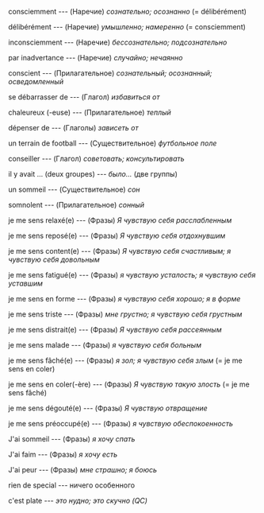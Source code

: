 consciemment --- (Наречие)
*сознательно; осознанно*
(= délibérément)



délibérément --- (Наречие)
*умышленно; намеренно*
(= consciemment)



inconsciemment --- (Наречие)
*бессознательно; подсознательно*



par inadvertance --- (Наречие)
*случайно; нечаянно*



conscient --- (Прилагательное)
*сознательный; осознанный; осведомленный*



se débarrasser de --- (Глагол)
*избавиться от*



chaleureux (-euse) --- (Прилагательное)
*теплый*



dépenser de --- (Глаголы)
*зависеть от*



un terrain de football --- (Существительное)
*футбольное поле*



conseiller --- (Глагол)
*советовать; консультировать*



il y avait ... (deux groupes) --- *было...* (две группы)



un sommeil --- (Существительное)
*сон*



somnolent --- (Прилагательное)
*сонный*



je me sens relaxé(e) --- (Фразы)
*Я чувствую себя расслабленным*



je me sens reposé(e) --- (Фразы)
*Я чувствую себя отдохнувшим*



je me sens content(e) --- (Фразы)
*Я чувствую себя счастливым; я чувствую себя довольным*



je me sens fatigué(e) --- (Фразы)
*я чувствую усталость; я чувствую себя уставшим*



je me sens en forme --- (Фразы)
*я чувствую себя хорошо; я в форме*



je me sens triste --- (Фразы)
*мне грустно; я чувствую себя грустным*



je me sens distrait(e) --- (Фразы)
*Я чувствую себя рассеянным*



je me sens malade --- (Фразы)
*я чувствую себя больным*



je me sens fâché(e) --- (Фразы)
*я зол; я чувствую себя злым*
(= je me sens en coler)



je me sens en coler(-ère) --- (Фразы)
*Я чувствую такую злость*
(= je me sens fâché)



je me sens dégouté(e) --- (Фразы)
*Я чувствую отвращение*



je me sens préoccupé(e) --- (Фразы)
*я чувствую обеспокоенность*



J'ai sommeil --- (Фразы)
*я хочу спать*



J'ai faim --- (Фразы)
*я хочу есть*



J'ai peur --- (Фразы)
*мне страшно; я боюсь*



rien de special --- ничего особенного



c'est plate --- *это нудно; это скучно (QC)*